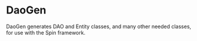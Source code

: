 # DaoGen
DaoGen generates DAO and Entity classes, and many other needed classes, for use with the Spin framework.
